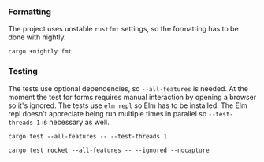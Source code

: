 ### Formatting
The project uses unstable `rustfmt` settings, so the formatting has to be done with nightly.
```console
cargo +nightly fmt
```

### Testing
The tests use optional dependencies, so `--all-features` is needed. At the moment the test for forms requires manual interaction by opening a browser so it's ignored. The tests use `elm repl` so Elm has to be installed. The Elm repl doesn't appreciate being run multiple times in parallel so `--test-threads 1` is necessary as well.

```console
cargo test --all-features -- --test-threads 1
```
```console
cargo test rocket --all-features -- --ignored --nocapture
```
